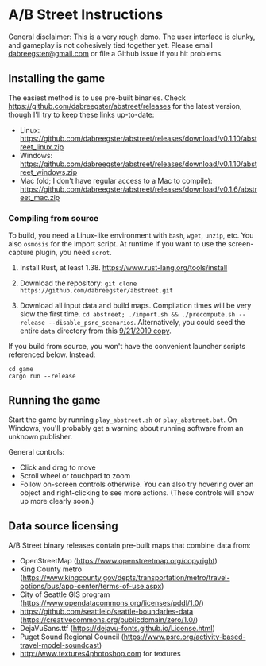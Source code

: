 # A/B Street Instructions

General disclaimer: This is a very rough demo. The user interface is clunky, and
gameplay is not cohesively tied together yet. Please email
<dabreegster@gmail.com> or file a Github issue if you hit problems.

## Installing the game

The easiest method is to use pre-built binaries. Check
https://github.com/dabreegster/abstreet/releases for the latest version, though
I'll try to keep these links up-to-date:

- Linux:
  https://github.com/dabreegster/abstreet/releases/download/v0.1.10/abstreet_linux.zip
- Windows:
  https://github.com/dabreegster/abstreet/releases/download/v0.1.10/abstreet_windows.zip
- Mac (old; I don't have regular access to a Mac to compile):
  https://github.com/dabreegster/abstreet/releases/download/v0.1.6/abstreet_mac.zip

### Compiling from source

To build, you need a Linux-like environment with `bash`, `wget`, `unzip`, etc.
You also `osmosis` for the import script. At runtime if you want to use the
screen-capture plugin, you need `scrot`.

1.  Install Rust, at least 1.38. https://www.rust-lang.org/tools/install

2.  Download the repository:
    `git clone https://github.com/dabreegster/abstreet.git`

3.  Download all input data and build maps. Compilation times will be very slow
    the first time.
    `cd abstreet; ./import.sh && ./precompute.sh --release --disable_psrc_scenarios`.
    Alternatively, you could seed the entire `data` directory from this
    [9/21/2019 copy](https://drive.google.com/open?id=1tpHuojh1e14ZQLBhjLWf_rB6dLKy-hV7).

If you build from source, you won't have the convenient launcher scripts
referenced below. Instead:

```
cd game
cargo run --release
```

## Running the game

Start the game by running `play_abstreet.sh` or `play_abstreet.bat`. On Windows,
you'll probably get a warning about running software from an unknown publisher.

General controls:

- Click and drag to move
- Scroll wheel or touchpad to zoom
- Follow on-screen controls otherwise. You can also try hovering over an object
  and right-clicking to see more actions. (These controls will show up more
  clearly soon.)

## Data source licensing

A/B Street binary releases contain pre-built maps that combine data from:

- OpenStreetMap (https://www.openstreetmap.org/copyright)
- King County metro
  (https://www.kingcounty.gov/depts/transportation/metro/travel-options/bus/app-center/terms-of-use.aspx)
- City of Seattle GIS program
  (https://www.opendatacommons.org/licenses/pddl/1.0/)
- https://github.com/seattleio/seattle-boundaries-data
  (https://creativecommons.org/publicdomain/zero/1.0/)
- DejaVuSans.ttf (https://dejavu-fonts.github.io/License.html)
- Puget Sound Regional Council
  (https://www.psrc.org/activity-based-travel-model-soundcast)
- http://www.textures4photoshop.com for textures
